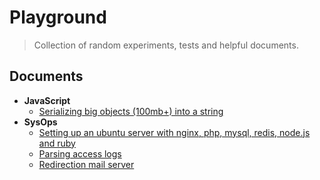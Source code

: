 # Playground

> Collection of random experiments, tests and helpful documents.

## Documents
- **JavaScript**
  - [Serializing big objects (100mb+) into a string](https://github.com/queicherius/playground/blob/master/javascript/serializing-big-objects.md)
- **SysOps**
  - [Setting up an ubuntu server with nginx, php, mysql, redis, node.js and ruby](https://github.com/queicherius/playground/blob/master/sysops/ubuntu.md)
  - [Parsing access logs](https://github.com/queicherius/playground/blob/master/sysops/log-parsing.md)
  - [Redirection mail server](https://github.com/queicherius/playground/blob/master/sysops/mails.md)
